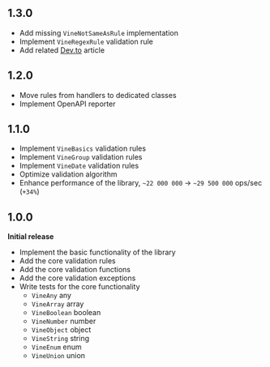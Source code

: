 ## 1.3.0
- Add missing `VineNotSameAsRule` implementation
- Implement `VineRegexRule` validation rule
- Add related [Dev.to](https://dev.to/baptiste_parmantier/validate-your-data-structures-with-vine-in-your-dart-projects-111p) article

## 1.2.0
- Move rules from handlers to dedicated classes
- Implement OpenAPI reporter

## 1.1.0
- Implement `VineBasics` validation rules
- Implement `VineGroup` validation rules
- Implement `VineDate` validation rules
- Optimize validation algorithm
- Enhance performance of the library, `~22 000 000` -> `~29 500 000` ops/sec (`+34%`)

## 1.0.0
**Initial release**

- Implement the basic functionality of the library
- Add the core validation rules
- Add the core validation functions
- Add the core validation exceptions
- Write tests for the core functionality
  - `VineAny` any
  - `VineArray` array
  - `VineBoolean` boolean
  - `VineNumber` number
  - `VineObject` object
  - `VineString` string
  - `VineEnum` enum
  - `VineUnion` union
